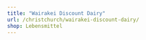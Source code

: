 ```yaml
---
title: "Wairakei Discount Dairy"
url: /christchurch/wairakei-discount-dairy/
shop: Lebensmittel
---
```

